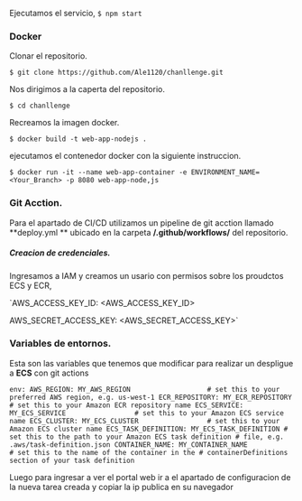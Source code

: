 Ejecutamos el servicio,
`$ npm start`

### Docker
Clonar el repositorio.

`$ git clone https://github.com/Ale1120/chanllenge.git`

Nos dirigimos a la caperta del repositorio.

`$ cd chanllenge`

Recreamos la imagen docker.

`$ docker build -t web-app-nodejs .`

ejecutamos el contenedor docker con la siguiente instruccion.

`$ docker run -it --name web-app-container -e ENVIRONMENT_NAME=<Your_Branch> -p 8080 web-app-node,js`

### Git Acction.
Para el apartado de CI/CD utilizamos un pipeline de git acction llamado **deploy.yml
** ubicado en la carpeta **/.github/workflows/** del repositorio.

##### Creacion de credenciales.
Ingresamos a IAM y creamos un usario con permisos sobre los proudctos ECS y ECR,


`AWS_ACCESS_KEY_ID: <AWS_ACCESS_KEY_ID>

 AWS_SECRET_ACCESS_KEY: <AWS_SECRET_ACCESS_KEY>`

### Variables de entornos.

Esta son las variables que tenemos que modificar para realizar un despligue a **ECS** con git actions


`env:
  AWS_REGION: MY_AWS_REGION                   # set this to your preferred AWS region, e.g. us-west-1
  ECR_REPOSITORY: MY_ECR_REPOSITORY           # set this to your Amazon ECR repository name
  ECS_SERVICE: MY_ECS_SERVICE                 # set this to your Amazon ECS service name
  ECS_CLUSTER: MY_ECS_CLUSTER                 # set this to your Amazon ECS cluster name
  ECS_TASK_DEFINITION: MY_ECS_TASK_DEFINITION # set this to the path to your Amazon ECS task definition
                                               # file, e.g. .aws/task-definition.json
  CONTAINER_NAME: MY_CONTAINER_NAME           # set this to the name of the container in the
                                               # containerDefinitions section of your task definition
`

Luego para ingresar a ver el portal web ir a el apartado de configuracion de la nueva tarea creada y copiar la ip publica en su navegador